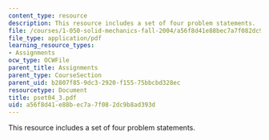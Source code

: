 ```yaml
---
content_type: resource
description: This resource includes a set of four problem statements.
file: /courses/1-050-solid-mechanics-fall-2004/a56f8d41e88bec7a7f082dc9b8ad393d_pset04_3.pdf
file_type: application/pdf
learning_resource_types:
- Assignments
ocw_type: OCWFile
parent_title: Assignments
parent_type: CourseSection
parent_uid: b2807f85-9dc3-2920-f155-75bbcbd328ec
resourcetype: Document
title: pset04_3.pdf
uid: a56f8d41-e88b-ec7a-7f08-2dc9b8ad393d
---
```

This resource includes a set of four problem statements.

